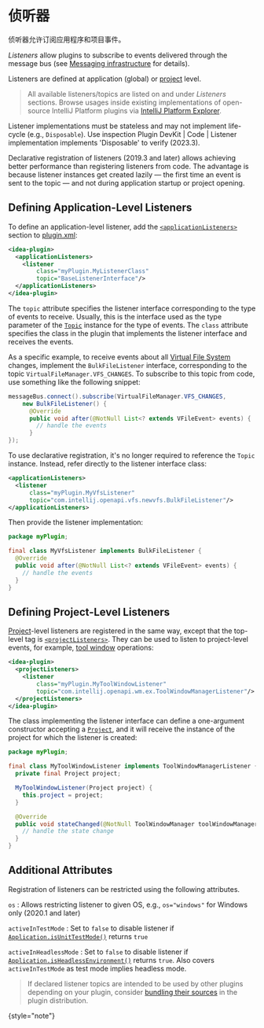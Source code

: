 <!-- Copyright 2000-2024 JetBrains s.r.o. and contributors. Use of this source code is governed by the Apache 2.0 license. -->

# 侦听器

<link-summary>侦听器允许订阅应用程序和项目事件。</link-summary>

_Listeners_ allow plugins to subscribe to events delivered through the message bus (see [Messaging infrastructure](messaging_infrastructure.md) for details).

Listeners are defined at application (global) or [project](project.md) level.

> All available listeners/topics are listed on [](intellij_platform_extension_point_list.md) and [](intellij_platform_extension_point_list.md) under _Listeners_ sections.
> Browse usages inside existing implementations of open-source IntelliJ Platform plugins via [IntelliJ Platform Explorer](https://jb.gg/ipe).
>

Listener implementations must be stateless and may not implement life-cycle (e.g., `Disposable`).
Use inspection <control>Plugin DevKit | Code | Listener implementation implements 'Disposable'</control> to verify (2023.3).

Declarative registration of listeners (2019.3 and later) allows achieving better performance than registering listeners from code.
The advantage is because listener instances get created lazily — the first time an event is sent to the topic — and not during application startup or project opening.

## Defining Application-Level Listeners

To define an application-level listener, add the [`<applicationListeners>`](plugin_configuration_file.md#idea-plugin__applicationListeners) section to <path>[plugin.xml](plugin_configuration_file.md)</path>:

```xml
<idea-plugin>
  <applicationListeners>
    <listener
        class="myPlugin.MyListenerClass"
        topic="BaseListenerInterface"/>
  </applicationListeners>
</idea-plugin>
```

The `topic` attribute specifies the listener interface corresponding to the type of events to receive.
Usually, this is the interface used as the type parameter of the [`Topic`](%gh-ic%/platform/extensions/src/com/intellij/util/messages/Topic.java) instance for the type of events.
The `class` attribute specifies the class in the plugin that implements the listener interface and receives the events.

As a specific example, to receive events about all [Virtual File System](virtual_file_system.md) changes, implement the `BulkFileListener` interface, corresponding to the topic `VirtualFileManager.VFS_CHANGES`.
To subscribe to this topic from code, use something like the following snippet:

```java
messageBus.connect().subscribe(VirtualFileManager.VFS_CHANGES,
    new BulkFileListener() {
      @Override
      public void after(@NotNull List<? extends VFileEvent> events) {
        // handle the events
      }
});
```

To use declarative registration, it's no longer required to reference the `Topic` instance.
Instead, refer directly to the listener interface class:

```xml
<applicationListeners>
  <listener
      class="myPlugin.MyVfsListener"
      topic="com.intellij.openapi.vfs.newvfs.BulkFileListener"/>
</applicationListeners>
```

Then provide the listener implementation:

```java
package myPlugin;

final class MyVfsListener implements BulkFileListener {
  @Override
  public void after(@NotNull List<? extends VFileEvent> events) {
    // handle the events
  }
}
```

## Defining Project-Level Listeners

[Project](project.md)-level listeners are registered in the same way, except that the top-level tag is [`<projectListeners>`](plugin_configuration_file.md#idea-plugin__projectListeners).
They can be used to listen to project-level events, for example, [tool window](tool_windows.md) operations:

```xml
<idea-plugin>
  <projectListeners>
    <listener
        class="myPlugin.MyToolWindowListener"
        topic="com.intellij.openapi.wm.ex.ToolWindowManagerListener"/>
  </projectListeners>
</idea-plugin>
```

The class implementing the listener interface can define a one-argument constructor accepting a [`Project`](%gh-ic%/platform/core-api/src/com/intellij/openapi/project/Project.java), and it will receive the instance of the project for which the listener is created:

```java
package myPlugin;

final class MyToolWindowListener implements ToolWindowManagerListener {
  private final Project project;

  MyToolWindowListener(Project project) {
    this.project = project;
  }

  @Override
  public void stateChanged(@NotNull ToolWindowManager toolWindowManager) {
    // handle the state change
  }
}
```

## Additional Attributes

Registration of listeners can be restricted using the following attributes.

`os`
: Allows restricting listener to given OS, e.g., `os="windows"` for Windows only (2020.1 and later)

`activeInTestMode`
: Set to `false` to disable listener if [`Application.isUnitTestMode()`](%gh-ic%/platform/core-api/src/com/intellij/openapi/application/Application.java) returns `true`

`activeInHeadlessMode`
: Set to `false` to disable listener if [`Application.isHeadlessEnvironment()`](%gh-ic%/platform/core-api/src/com/intellij/openapi/application/Application.java) returns `true`.
  Also covers `activeInTestMode` as test mode implies headless mode.

> If declared listener topics are intended to be used by other plugins depending on your plugin, consider [bundling their sources](bundling_plugin_openapi_sources.md) in the plugin distribution.
>
{style="note"}
